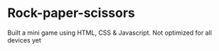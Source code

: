 # Rock-paper-scissors
Built a mini game using HTML, CSS &amp; Javascript. Not optimized for all devices yet
